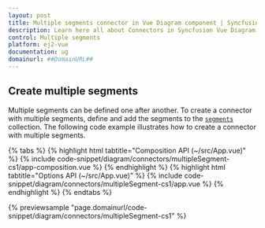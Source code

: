 ```yaml
---
layout: post
title: Multiple segments connector in Vue Diagram component | Syncfusion
description: Learn here all about Connectors in Syncfusion Vue Diagram component of Syncfusion Essential JS 2 and more.
control: Multiple segments 
platform: ej2-vue
documentation: ug
domainurl: ##DomainURL##
---
```


## Create multiple segments

Multiple segments can be defined one after another. To create a connector with multiple segments, define and add the segments to the [`segments`](https://ej2.syncfusion.com/vue/documentation/api/diagram/segments/) collection. The following code example illustrates how to create a connector with multiple segments.

{% tabs %}
{% highlight html tabtitle="Composition API (~/src/App.vue)" %}
{% include code-snippet/diagram/connectors/multipleSegment-cs1/app-composition.vue %}
{% endhighlight %}
{% highlight html tabtitle="Options API (~/src/App.vue)" %}
{% include code-snippet/diagram/connectors/multipleSegment-cs1/app.vue %}
{% endhighlight %}
{% endtabs %}
        
{% previewsample "page.domainurl/code-snippet/diagram/connectors/multipleSegment-cs1" %}
